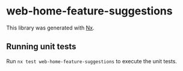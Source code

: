 # web-home-feature-suggestions

This library was generated with [Nx](https://nx.dev).

## Running unit tests

Run `nx test web-home-feature-suggestions` to execute the unit tests.

